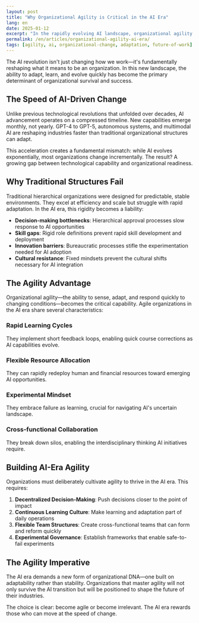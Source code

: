 ```yaml
---
layout: post
title: "Why Organizational Agility is Critical in the AI Era"
lang: en
date: 2025-01-12
excerpt: "In the rapidly evolving AI landscape, organizational agility isn't just an advantage—it's a survival necessity. This article explores why traditional organizational structures fail in the AI era and how agility becomes the key differentiator."
permalink: /en/articles/organizational-agility-ai-era/
tags: [agility, ai, organizational-change, adaptation, future-of-work]
---
```


The AI revolution isn't just changing how we work—it's fundamentally reshaping what it means to be an organization. In this new landscape, the ability to adapt, learn, and evolve quickly has become the primary determinant of organizational survival and success.

## The Speed of AI-Driven Change

Unlike previous technological revolutions that unfolded over decades, AI advancement operates on a compressed timeline. New capabilities emerge monthly, not yearly. GPT-4 to GPT-5, autonomous systems, and multimodal AI are reshaping industries faster than traditional organizational structures can adapt.

This acceleration creates a fundamental mismatch: while AI evolves exponentially, most organizations change incrementally. The result? A growing gap between technological capability and organizational readiness.

## Why Traditional Structures Fail

Traditional hierarchical organizations were designed for predictable, stable environments. They excel at efficiency and scale but struggle with rapid adaptation. In the AI era, this rigidity becomes a liability:

- **Decision-making bottlenecks**: Hierarchical approval processes slow response to AI opportunities
- **Skill gaps**: Rigid role definitions prevent rapid skill development and deployment
- **Innovation barriers**: Bureaucratic processes stifle the experimentation needed for AI adoption
- **Cultural resistance**: Fixed mindsets prevent the cultural shifts necessary for AI integration

## The Agility Advantage

Organizational agility—the ability to sense, adapt, and respond quickly to changing conditions—becomes the critical capability. Agile organizations in the AI era share several characteristics:

### Rapid Learning Cycles
They implement short feedback loops, enabling quick course corrections as AI capabilities evolve.

### Flexible Resource Allocation
They can rapidly redeploy human and financial resources toward emerging AI opportunities.

### Experimental Mindset
They embrace failure as learning, crucial for navigating AI's uncertain landscape.

### Cross-functional Collaboration
They break down silos, enabling the interdisciplinary thinking AI initiatives require.

## Building AI-Era Agility

Organizations must deliberately cultivate agility to thrive in the AI era. This requires:

1. **Decentralized Decision-Making**: Push decisions closer to the point of impact
2. **Continuous Learning Culture**: Make learning and adaptation part of daily operations
3. **Flexible Team Structures**: Create cross-functional teams that can form and reform quickly
4. **Experimental Governance**: Establish frameworks that enable safe-to-fail experiments

## The Agility Imperative

The AI era demands a new form of organizational DNA—one built on adaptability rather than stability. Organizations that master agility will not only survive the AI transition but will be positioned to shape the future of their industries.

The choice is clear: become agile or become irrelevant. The AI era rewards those who can move at the speed of change.